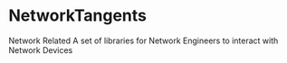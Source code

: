 # NetworkTangents
Network Related
A set of libraries for Network Engineers to interact with Network Devices
